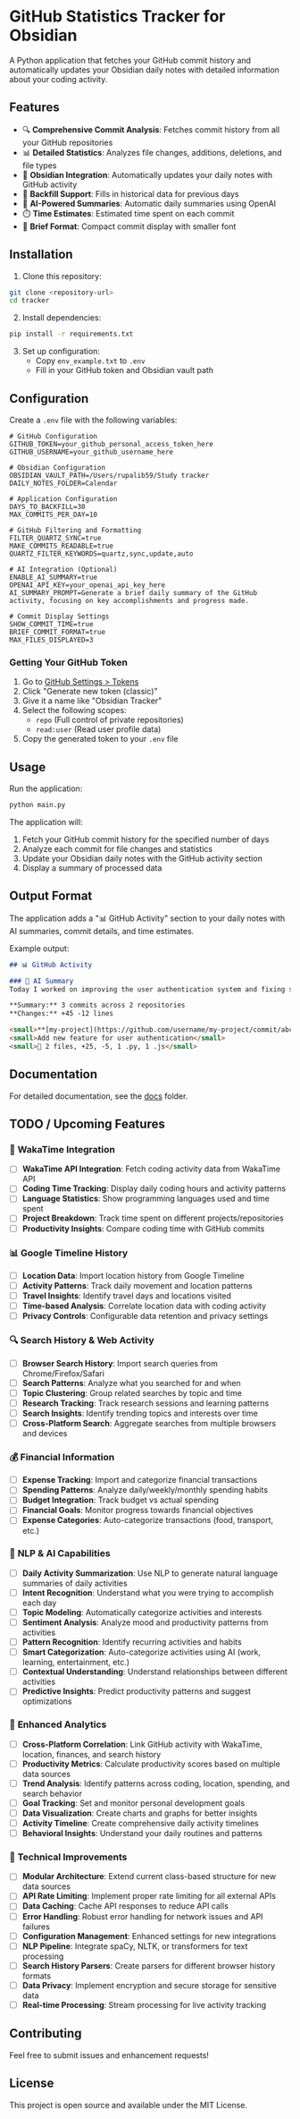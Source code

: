 # GitHub Statistics Tracker for Obsidian

A Python application that fetches your GitHub commit history and automatically updates your Obsidian daily notes with detailed information about your coding activity.

## Features

- 🔍 **Comprehensive Commit Analysis**: Fetches commit history from all your GitHub repositories
- 📊 **Detailed Statistics**: Analyzes file changes, additions, deletions, and file types
- 📝 **Obsidian Integration**: Automatically updates your daily notes with GitHub activity
- 🔄 **Backfill Support**: Fills in historical data for previous days
- 🤖 **AI-Powered Summaries**: Automatic daily summaries using OpenAI
- ⏱️ **Time Estimates**: Estimated time spent on each commit
- 📱 **Brief Format**: Compact commit display with smaller font

## Installation

1. Clone this repository:
```bash
git clone <repository-url>
cd tracker
```

2. Install dependencies:
```bash
pip install -r requirements.txt
```

3. Set up configuration:
   - Copy `env_example.txt` to `.env`
   - Fill in your GitHub token and Obsidian vault path

## Configuration

Create a `.env` file with the following variables:

```env
# GitHub Configuration
GITHUB_TOKEN=your_github_personal_access_token_here
GITHUB_USERNAME=your_github_username_here

# Obsidian Configuration
OBSIDIAN_VAULT_PATH=/Users/rupalib59/Study tracker
DAILY_NOTES_FOLDER=Calendar

# Application Configuration
DAYS_TO_BACKFILL=30
MAX_COMMITS_PER_DAY=10

# GitHub Filtering and Formatting
FILTER_QUARTZ_SYNC=true
MAKE_COMMITS_READABLE=true
QUARTZ_FILTER_KEYWORDS=quartz,sync,update,auto

# AI Integration (Optional)
ENABLE_AI_SUMMARY=true
OPENAI_API_KEY=your_openai_api_key_here
AI_SUMMARY_PROMPT=Generate a brief daily summary of the GitHub activity, focusing on key accomplishments and progress made.

# Commit Display Settings
SHOW_COMMIT_TIME=true
BRIEF_COMMIT_FORMAT=true
MAX_FILES_DISPLAYED=3
```

### Getting Your GitHub Token

1. Go to [GitHub Settings > Tokens](https://github.com/settings/tokens)
2. Click "Generate new token (classic)"
3. Give it a name like "Obsidian Tracker"
4. Select the following scopes:
   - `repo` (Full control of private repositories)
   - `read:user` (Read user profile data)
5. Copy the generated token to your `.env` file

## Usage

Run the application:

```bash
python main.py
```

The application will:
1. Fetch your GitHub commit history for the specified number of days
2. Analyze each commit for file changes and statistics
3. Update your Obsidian daily notes with the GitHub activity section
4. Display a summary of processed data

## Output Format

The application adds a "📊 GitHub Activity" section to your daily notes with AI summaries, commit details, and time estimates.

Example output:
```markdown
## 📊 GitHub Activity

### 🤖 AI Summary
Today I worked on improving the user authentication system and fixing several bugs in the API.

**Summary:** 3 commits across 2 repositories
**Changes:** +45 -12 lines

<small>**[my-project](https://github.com/username/my-project/commit/abc12345)** - abc12345 (~30 min)</small>
<small>Add new feature for user authentication</small>
<small>📄 2 files, +25, -5, 1 .py, 1 .js</small>
```

## Documentation

For detailed documentation, see the [docs](docs/) folder.

## TODO / Upcoming Features

### 🔄 **WakaTime Integration**
- [ ] **WakaTime API Integration**: Fetch coding activity data from WakaTime API
- [ ] **Coding Time Tracking**: Display daily coding hours and activity patterns
- [ ] **Language Statistics**: Show programming languages used and time spent
- [ ] **Project Breakdown**: Track time spent on different projects/repositories
- [ ] **Productivity Insights**: Compare coding time with GitHub commits

### 📊 **Google Timeline History**
- [ ] **Location Data**: Import location history from Google Timeline
- [ ] **Activity Patterns**: Track daily movement and location patterns
- [ ] **Travel Insights**: Identify travel days and locations visited
- [ ] **Time-based Analysis**: Correlate location data with coding activity
- [ ] **Privacy Controls**: Configurable data retention and privacy settings

### 🔍 **Search History & Web Activity**
- [ ] **Browser Search History**: Import search queries from Chrome/Firefox/Safari
- [ ] **Search Patterns**: Analyze what you searched for and when
- [ ] **Topic Clustering**: Group related searches by topic and time
- [ ] **Research Tracking**: Track research sessions and learning patterns
- [ ] **Search Insights**: Identify trending topics and interests over time
- [ ] **Cross-Platform Search**: Aggregate searches from multiple browsers and devices

### 💰 **Financial Information**
- [ ] **Expense Tracking**: Import and categorize financial transactions
- [ ] **Spending Patterns**: Analyze daily/weekly/monthly spending habits
- [ ] **Budget Integration**: Track budget vs actual spending
- [ ] **Financial Goals**: Monitor progress towards financial objectives
- [ ] **Expense Categories**: Auto-categorize transactions (food, transport, etc.)

### 🧠 **NLP & AI Capabilities**
- [ ] **Daily Activity Summarization**: Use NLP to generate natural language summaries of daily activities
- [ ] **Intent Recognition**: Understand what you were trying to accomplish each day
- [ ] **Topic Modeling**: Automatically categorize activities and interests
- [ ] **Sentiment Analysis**: Analyze mood and productivity patterns from activities
- [ ] **Pattern Recognition**: Identify recurring activities and habits
- [ ] **Smart Categorization**: Auto-categorize activities using AI (work, learning, entertainment, etc.)
- [ ] **Contextual Understanding**: Understand relationships between different activities
- [ ] **Predictive Insights**: Predict productivity patterns and suggest optimizations

### 🎯 **Enhanced Analytics**
- [ ] **Cross-Platform Correlation**: Link GitHub activity with WakaTime, location, finances, and search history
- [ ] **Productivity Metrics**: Calculate productivity scores based on multiple data sources
- [ ] **Trend Analysis**: Identify patterns across coding, location, spending, and search behavior
- [ ] **Goal Tracking**: Set and monitor personal development goals
- [ ] **Data Visualization**: Create charts and graphs for better insights
- [ ] **Activity Timeline**: Create comprehensive daily activity timelines
- [ ] **Behavioral Insights**: Understand your daily routines and patterns

### 🔧 **Technical Improvements**
- [ ] **Modular Architecture**: Extend current class-based structure for new data sources
- [ ] **API Rate Limiting**: Implement proper rate limiting for all external APIs
- [ ] **Data Caching**: Cache API responses to reduce API calls
- [ ] **Error Handling**: Robust error handling for network issues and API failures
- [ ] **Configuration Management**: Enhanced settings for new integrations
- [ ] **NLP Pipeline**: Integrate spaCy, NLTK, or transformers for text processing
- [ ] **Search History Parsers**: Create parsers for different browser history formats
- [ ] **Data Privacy**: Implement encryption and secure storage for sensitive data
- [ ] **Real-time Processing**: Stream processing for live activity tracking

## Contributing

Feel free to submit issues and enhancement requests!

## License

This project is open source and available under the MIT License.
